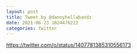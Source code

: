 ```yaml
--- 
layout: post 
title: Tweet by @dannyhellabandz 
date: 2021-06-23 1624476222 
categories: twitter 
--- 
```

https://twitter.com/o/status/1407781385310556173